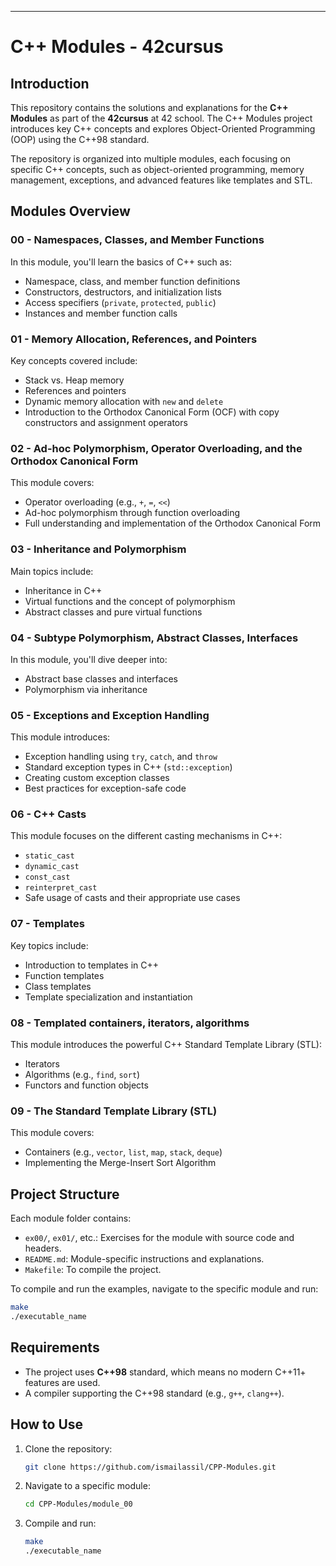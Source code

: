 ---
# C++ Modules - 42cursus

## Introduction

This repository contains the solutions and explanations for the **C++ Modules** as part of the **42cursus** at 42 school. The C++ Modules project introduces key C++ concepts and explores Object-Oriented Programming (OOP) using the C++98 standard.

The repository is organized into multiple modules, each focusing on specific C++ concepts, such as object-oriented programming, memory management, exceptions, and advanced features like templates and STL.

## Modules Overview

### 00 - **Namespaces, Classes, and Member Functions**
In this module, you'll learn the basics of C++ such as:
- Namespace, class, and member function definitions
- Constructors, destructors, and initialization lists
- Access specifiers (`private`, `protected`, `public`)
- Instances and member function calls

### 01 - **Memory Allocation, References, and Pointers**
Key concepts covered include:
- Stack vs. Heap memory
- References and pointers
- Dynamic memory allocation with `new` and `delete`
- Introduction to the Orthodox Canonical Form (OCF) with copy constructors and assignment operators

### 02 - **Ad-hoc Polymorphism, Operator Overloading, and the Orthodox Canonical Form**
This module covers:
- Operator overloading (e.g., `+`, `=`, `<<`)
- Ad-hoc polymorphism through function overloading
- Full understanding and implementation of the Orthodox Canonical Form

### 03 - **Inheritance and Polymorphism**
Main topics include:
- Inheritance in C++
- Virtual functions and the concept of polymorphism
- Abstract classes and pure virtual functions

### 04 - **Subtype Polymorphism, Abstract Classes, Interfaces**
In this module, you'll dive deeper into:
- Abstract base classes and interfaces
- Polymorphism via inheritance

### 05 - **Exceptions and Exception Handling**
This module introduces:
- Exception handling using `try`, `catch`, and `throw`
- Standard exception types in C++ (`std::exception`)
- Creating custom exception classes
- Best practices for exception-safe code

### 06 - **C++ Casts**
This module focuses on the different casting mechanisms in C++:
- `static_cast`
- `dynamic_cast`
- `const_cast`
- `reinterpret_cast`
- Safe usage of casts and their appropriate use cases

### 07 - **Templates**
Key topics include:
- Introduction to templates in C++
- Function templates
- Class templates
- Template specialization and instantiation

### 08 - **Templated containers, iterators, algorithms**
This module introduces the powerful C++ Standard Template Library (STL):
- Iterators
- Algorithms (e.g., `find`, `sort`)
- Functors and function objects

### 09 - **The Standard Template Library (STL)**
This module covers:
- Containers (e.g., `vector`, `list`, `map`, `stack`, `deque`)
- Implementing the Merge-Insert Sort Algorithm

## Project Structure

Each module folder contains:
- `ex00/`, `ex01/`, etc.: Exercises for the module with source code and headers.
- `README.md`: Module-specific instructions and explanations.
- `Makefile`: To compile the project.
  
To compile and run the examples, navigate to the specific module and run:

```bash
make
./executable_name
```

## Requirements

- The project uses **C++98** standard, which means no modern C++11+ features are used.
- A compiler supporting the C++98 standard (e.g., `g++`, `clang++`).

## How to Use

1. Clone the repository:
   ```bash
   git clone https://github.com/ismailassil/CPP-Modules.git
   ```
2. Navigate to a specific module:
   ```bash
   cd CPP-Modules/module_00
   ```
3. Compile and run:
   ```bash
   make
   ./executable_name
   ```
